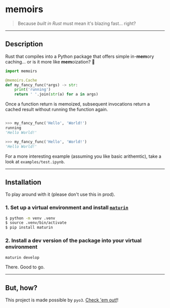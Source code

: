 # memoirs
> Because _built in Rust_ must mean it's blazing fast... right?

---

## Description

Rust that compiles into a Python package that offers simple in-**mem**ory caching...
or is it more like **mem**oization? 🤔

```python
import memoirs

@memoirs.Cache
def my_fancy_func(*args) -> str:
    print('running') 
    return ' '.join(str(a) for a in args)

```

Once a function return is memoized, subsequent invocations return a cached result without running the function again.

```python

>>> my_fancy_func('Hello', 'World!') 
running
'Hello World!'

>>> my_fancy_func('Hello', 'World!') 
'Hello World!'

```

For a more interesting example (assuming you like basic arithemtic), take a look at `examples/test.ipynb`.

---

## Installation

To play around with it (please don't use this in prod).

### 1. Set up a virtual environment and install [`maturin`](https://github.com/PyO3/maturin)

```bash
$ python -m venv .venv
$ source .venv/bin/activate
$ pip install maturin

```

### 2. Install a dev version of the package into your virtual environment

```bash
maturin develop

```

There. Good to go.

---

## But, how?

This project is made possible by `pyo3`. [Check 'em out!](https://github.com/PyO3)!

